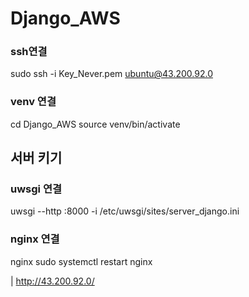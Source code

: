 # Django_AWS

### ssh연결

sudo ssh -i Key_Never.pem ubuntu@43.200.92.0


### venv 연결
cd Django_AWS
source venv/bin/activate

## 서버 키기

### uwsgi 연결
uwsgi --http :8000 -i /etc/uwsgi/sites/server_django.ini

### nginx 연결

nginx sudo systemctl restart nginx


| http://43.200.92.0/